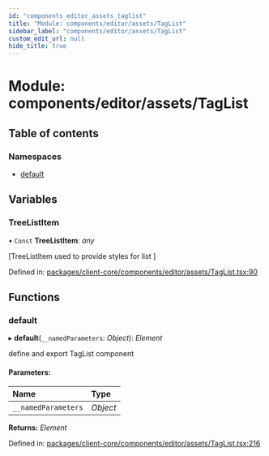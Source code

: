 ```yaml
---
id: "components_editor_assets_taglist"
title: "Module: components/editor/assets/TagList"
sidebar_label: "components/editor/assets/TagList"
custom_edit_url: null
hide_title: true
---
```


# Module: components/editor/assets/TagList

## Table of contents

### Namespaces

- [default](components_editor_assets_taglist.default.md)

## Variables

### TreeListItem

• `Const` **TreeListItem**: *any*

[TreeListItem used to provide styles for list ]

Defined in: [packages/client-core/components/editor/assets/TagList.tsx:90](https://github.com/xr3ngine/xr3ngine/blob/56376a778/packages/client-core/components/editor/assets/TagList.tsx#L90)

## Functions

### default

▸ **default**(`__namedParameters`: *Object*): *Element*

define and export TagList component

#### Parameters:

Name | Type |
:------ | :------ |
`__namedParameters` | *Object* |

**Returns:** *Element*

Defined in: [packages/client-core/components/editor/assets/TagList.tsx:216](https://github.com/xr3ngine/xr3ngine/blob/56376a778/packages/client-core/components/editor/assets/TagList.tsx#L216)
